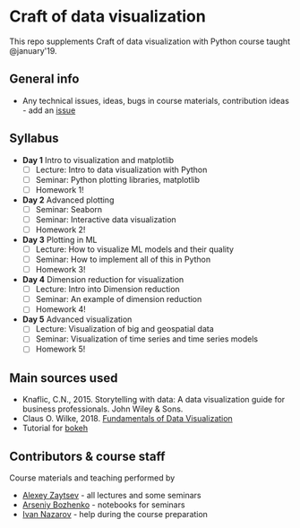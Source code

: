 # Craft of data visualization

This repo supplements Craft of data visualization with Python course taught @january'19.

## General info
* Any technical issues, ideas, bugs in course materials, contribution ideas - add an [issue](https://github.com/likzet/craft_of_data_visualization/issues)

## Syllabus
- __Day 1__ Intro to visualization and matplotlib
  - [ ] Lecture: Intro to data visualization with Python
  - [ ] Seminar: Python plotting libraries, matplotlib
  - [ ] Homework 1!

- __Day 2__ Advanced plotting
  - [ ] Seminar: Seaborn
  - [ ] Seminar: Interactive data visualization
  - [ ] Homework 2!
  
- __Day 3__ Plotting in ML
  - [ ] Lecture: How to visualize ML models and their quality
  - [ ] Seminar: How to implement all of this in Python
  - [ ] Homework 3!
  
- __Day 4__ Dimension reduction for visualization
  - [ ] Lecture: Intro into Dimension reduction
  - [ ] Seminar: An example of dimension reduction
  - [ ] Homework 4!
  
- __Day 5__ Advanced visualization
  - [ ] Lecture: Visualization of big and geospatial data
  - [ ] Seminar: Visualization of time series and time series models
  - [ ] Homework 5!

## Main sources used
* Knaflic, C.N., 2015. Storytelling with data: A data visualization guide for business professionals. John Wiley & Sons.
* Claus O. Wilke, 2018. [Fundamentals of Data Visualization](https://serialmentor.com/dataviz/index.html)
* Tutorial for [bokeh](https://github.com/bokeh/bokeh-notebooks/tree/master/tutorial)

## Contributors & course staff
Course materials and teaching performed by
- [Alexey Zaytsev](https://github.com/likzet/) - all lectures and some seminars
- [Arseniy Bozhenko](https://github.com/colinlaney) - notebooks for seminars
- [Ivan Nazarov](https://github.com/ivannz) - help during the course preparation
